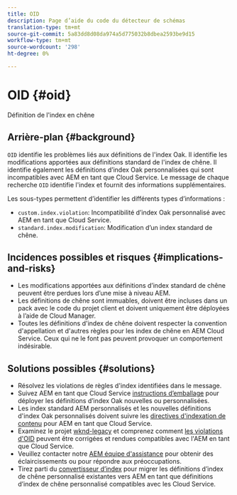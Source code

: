 ```yaml
---
title: OID
description: Page d’aide du code du détecteur de schémas
translation-type: tm+mt
source-git-commit: 5a83dd8d08da974a5d775032b8dbea2593be9d15
workflow-type: tm+mt
source-wordcount: '298'
ht-degree: 0%

---
```



# OID {#oid}

Définition de l&#39;index en chêne

## Arrière-plan {#background}

`OID` identifie les problèmes liés aux définitions de l&#39;index Oak. Il identifie les modifications apportées aux définitions standard de l&#39;index de chêne. Il identifie également les définitions d’index Oak personnalisées qui sont incompatibles avec AEM en tant que Cloud Service. Le message de chaque recherche `OID` identifie l&#39;index et fournit des informations supplémentaires.

Les sous-types permettent d’identifier les différents types d’informations :

* `custom.index.violation`: Incompatibilité d’index Oak personnalisé avec AEM en tant que Cloud Service.
* `standard.index.modification`: Modification d’un index standard de chêne.

## Incidences possibles et risques {#implications-and-risks}

* Les modifications apportées aux définitions d’index standard de chêne peuvent être perdues lors d’une mise à niveau AEM.
* Les définitions de chêne sont immuables, doivent être incluses dans un pack avec le code du projet client et doivent uniquement être déployées à l’aide de Cloud Manager.
* Toutes les définitions d&#39;index de chêne doivent respecter la convention d&#39;appellation et d&#39;autres règles pour les index de chêne en AEM Cloud Service. Ceux qui ne le font pas peuvent provoquer un comportement indésirable.

## Solutions possibles {#solutions}

* Résolvez les violations de règles d&#39;index identifiées dans le message.
* Suivez AEM en tant que Cloud Service [instructions d’emballage](https://experienceleague.adobe.com/docs/experience-manager-cloud-service/implementing/developing/aem-project-content-package-structure.html) pour déployer les définitions d’index Oak nouvelles ou personnalisées.
* Les index standard AEM personnalisés et les nouvelles définitions d&#39;index Oak personnalisés doivent suivre les [directives d&#39;indexation de contenu](https://experienceleague.adobe.com/docs/experience-manager-cloud-service/operations/indexing.html#preparing-the-new-index-definition) pour AEM en tant que Cloud Service.
* Examinez le projet [wknd-legacy](https://github.com/adobe/aem-guides-wknd-legacy/tree/code/oid) et comprenez comment [les violations d&#39;OID](https://github.com/adobe/aem-guides-wknd-legacy/compare/main...code/oid) peuvent être corrigées et rendues compatibles avec l&#39;AEM en tant que Cloud Service.
* Veuillez contacter notre [AEM équipe d&#39;assistance](https://helpx.adobe.com/enterprise/using/support-for-experience-cloud.html) pour obtenir des éclaircissements ou pour répondre aux préoccupations.
* Tirez parti du [convertisseur d’index](https://experienceleague.adobe.com/docs/experience-manager-cloud-service/moving/refactoring-tools/index-converter.html#refactoring-tools) pour migrer les définitions d’index de chêne personnalisé existantes vers AEM en tant que définitions d’index de chêne personnalisé compatibles avec les Cloud Service.
